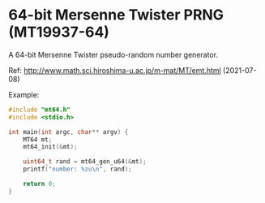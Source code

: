 # 64-bit Mersenne Twister PRNG (MT19937-64)

A 64-bit Mersenne Twister pseudo-random number generator.

Ref: http://www.math.sci.hiroshima-u.ac.jp/m-mat/MT/emt.html (2021-07-08)

Example:

```c
#include "mt64.h"
#include <stdio.h>

int main(int argc, char** argv) {
    MT64 mt;
    mt64_init(&mt);

    uint64_t rand = mt64_gen_u64(&mt);
    printf("number: %zu\n", rand);

    return 0;
}
```
